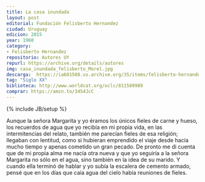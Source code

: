 ```yaml
---
title: La casa inundada
layout: post
editorial: Fundación Felisberto Hernandez
ciudad: Uruguay
edicion: 2015
year: 1960
category:
- Felisberto Hernandez
repositorio: Autores UY
repurl: https://archive.org/details/autores
img: casa_inundada_felisberto_Morel.jpg
descarga:  https://ia601508.us.archive.org/35/items/felisberto-hernandez-la-casa-inundada/Felisberto-Hernandez-La-casa-inundada.pdf
tag: "Siglo XX"
biblioteca: http://www.worldcat.org/oclc/811589989
comprar: https://amzn.to/3454JcC
---
```

{% include JB/setup %}

Aunque la señora Margarita y yo éramos los únicos fieles de carne y hueso, los recuerdos de agua que yo recibía en mi propia vida, en las intermitencias del relato, también me parecían fieles de esa religión; llegaban con lentitud, como si hubieran emprendido el viaje desde hacía mucho tiempo y apenas cometido un gran pecado.
De pronto me di cuenta que de mi propia alma me nacía otra nueva y que yo seguiría a la señora Margarita no sólo en el agua, sino también en la idea de su marido. Y cuando ella terminó de hablar y yo subía la escalera de cemento armado, pensé que en los días que caía agua del cielo había reuniones de fieles.
